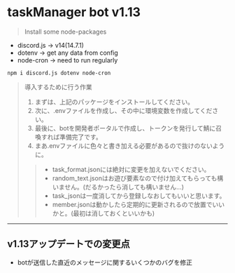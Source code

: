 # taskManager bot v1.13

> Install some node-packages

-   discord.js -> v14(14.7.1)
-   dotenv -> get any data from config
-   node-cron -> need to run regularly

```
npm i discord.js dotenv node-cron
```

> 導入するために行う作業
> 1. まずは、上記のパッケージをインストールしてください。
> 2. 次に、.envファイルを作成し、その中に環境変数を作成してください。
> 3. 最後に、botを開発者ポータルで作成し、トークンを発行して鯖に召喚すれば準備完了です。
> 4. まあ.envファイルに色々と書き加える必要があるので抜けのないように。
>
>> - task_format.jsonには絶対に変更を加えないでください。
>> - random_text.jsonはお遊び要素なので付け加えてもらっても構いません。(だるかったら消しても構いません...)
>> - task_jsonは一度消してから登録しなおしてもいいと思います。
>> - member.jsonは動かしたら定期的に更新されるので放置でいいかと。(最初は消しておくといいかも)
___
## v1.13アップデートでの変更点
- botが送信した直近のメッセージに関するいくつかのバグを修正
